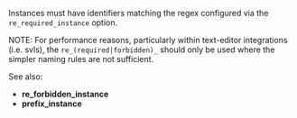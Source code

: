 Instances must have identifiers matching the regex configured via the
`re_required_instance` option.

NOTE: For performance reasons, particularly within text-editor integrations
(i.e. svls), the `re_(required|forbidden)_` should only be used where the
simpler naming rules are not sufficient.

See also:
- **re_forbidden_instance**
- **prefix_instance**
